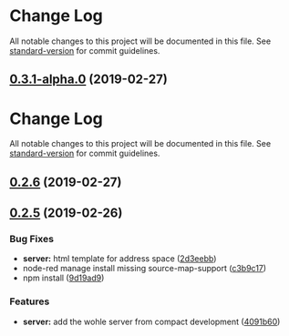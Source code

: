 # Change Log

All notable changes to this project will be documented in this file. See [standard-version](https://github.com/conventional-changelog/standard-version) for commit guidelines.

## [0.3.1-alpha.0](https://github.com/BiancoRoyal/node-red-contrib-opcua-server/compare/v0.2.6...v0.3.1-alpha.0) (2019-02-27)



# Change Log

All notable changes to this project will be documented in this file. See [standard-version](https://github.com/conventional-changelog/standard-version) for commit guidelines.

## [0.2.6](https://github.com/BiancoRoyal/node-red-contrib-opcua-server/compare/v0.2.5...v0.2.6) (2019-02-27)



## [0.2.5](https://github.com/BiancoRoyal/node-red-contrib-opcua-server/compare/4091b60...v0.2.5) (2019-02-26)


### Bug Fixes

* **server:** html template for address space ([2d3eebb](https://github.com/BiancoRoyal/node-red-contrib-opcua-server/commit/2d3eebb))
* node-red manage install missing source-map-support ([c3b9c17](https://github.com/BiancoRoyal/node-red-contrib-opcua-server/commit/c3b9c17))
* npm install ([9d19ad9](https://github.com/BiancoRoyal/node-red-contrib-opcua-server/commit/9d19ad9))


### Features

* **server:** add the wohle server from compact development ([4091b60](https://github.com/BiancoRoyal/node-red-contrib-opcua-server/commit/4091b60))
